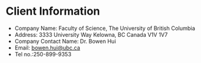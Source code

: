 # Client Information
+ Company Name: Faculty of Science, The University of British Columbia
+ Address: 3333 University Way
           Kelowna, BC Canada V1V 1V7
+ Company Contact Name: Dr. Bowen Hui
+ Email: bowen.hui@ubc.ca
+ Tel no.:250-899-9353
